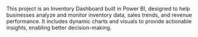 This project is an Inventory Dashboard built in Power BI, designed to help businesses analyze and monitor inventory data, sales trends, and revenue performance. It includes dynamic charts and visuals to provide actionable insights, enabling better decision-making.
